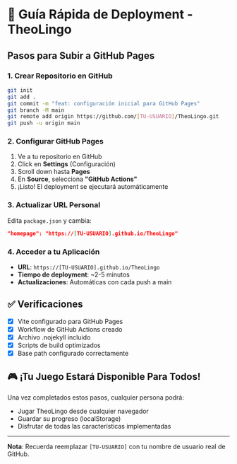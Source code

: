 # 🚀 Guía Rápida de Deployment - TheoLingo

## Pasos para Subir a GitHub Pages

### 1. Crear Repositorio en GitHub
```bash
git init
git add .
git commit -m "feat: configuración inicial para GitHub Pages"
git branch -M main
git remote add origin https://github.com/[TU-USUARIO]/TheoLingo.git
git push -u origin main
```

### 2. Configurar GitHub Pages
1. Ve a tu repositorio en GitHub
2. Click en **Settings** (Configuración)
3. Scroll down hasta **Pages**
4. En **Source**, selecciona **"GitHub Actions"**
5. ¡Listo! El deployment se ejecutará automáticamente

### 3. Actualizar URL Personal
Edita `package.json` y cambia:
```json
"homepage": "https://[TU-USUARIO].github.io/TheoLingo"
```

### 4. Acceder a tu Aplicación
- **URL**: `https://[TU-USUARIO].github.io/TheoLingo`
- **Tiempo de deployment**: ~2-5 minutos
- **Actualizaciones**: Automáticas con cada push a main

## ✅ Verificaciones

- [x] Vite configurado para GitHub Pages
- [x] Workflow de GitHub Actions creado
- [x] Archivo .nojekyll incluido
- [x] Scripts de build optimizados
- [x] Base path configurado correctamente

## 🎮 ¡Tu Juego Estará Disponible Para Todos!

Una vez completados estos pasos, cualquier persona podrá:
- Jugar TheoLingo desde cualquier navegador
- Guardar su progreso (localStorage)
- Disfrutar de todas las características implementadas

---

**Nota**: Recuerda reemplazar `[TU-USUARIO]` con tu nombre de usuario real de GitHub.